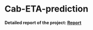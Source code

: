 # Cab-ETA-prediction

#### Detailed report of the project: [Report](https://github.com/harshithreddyhr9/Cab-ETA-prediction/blob/master/Report.pdf)

